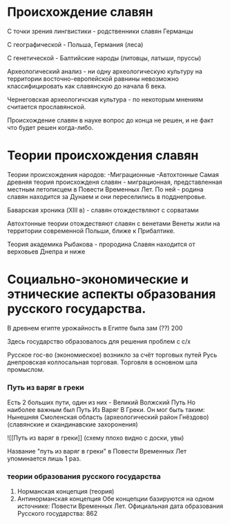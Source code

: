 # Происхождение славян

С точки зрения лингвистики - родственники славян Германцы

С географической - Польша, Германия (леса)

С генетической - Балтийские народы (литовцы, латыши, пруссы)

Археологический анализ - ни одну археологическую культуру на территории восточно-европейской равнины невозможно классифицировать как славянскую до начала 6 века.

Чернеговская археологичская культура - по некоторым мнениям считается прославянской.


Происхождение славян в науке вопрос до конца не решен, и не факт что будет решен когда-либо. 

# Теории происхождения славян

Теории происхождения народов:
	-Миграционные
	-Автохтонные 
Самая древняя теория происхожденя славян - миграционная, представленная местным летописцем в Повести Временных Лет. По ней - родина славян находится за Дунаем и они переселились в подднепровье. 

Баварская хроника (XIII в) - славян отождествляют с сорватами


Автохтонные теории отождествяют славян с венетами 
Венеты жили на территории современной Польши, ближе к Прибалтике. 

Теория академика Рыбакова - прородина Славян находится от верховьев Днепра и ниже


# Социально-экономические и этнические аспекты образования русского государства. 



В древнем египте урожайность в Египте была зам (??) 200 

Здесь государство образовалось для решения проблем с с/х

Русское гос-во (экономиеское) возникло за счёт  торговых путей
Русь днепровская коллосальная торговая. Торговля в основном шла промыслом.

### Путь из варяг в греки

Есть 2 больших пути, один из них -  Великий Волжский Путь
Но наиболее важным был Путь Из Варяг В Греки. 
Он мог быть таким: Нынешняя Смоленская область (археологический район Гнёздово) (славянские и скандинавские захоронения) 

![[Путь из варяг в греки]] (схему плохо видно с доски, увы)

Название "путь из варяг в греки" в Повести Временных Лет упоминается лишь 1 раз. 

### теории образования русского государства

1. Норманская концепция (теория)
2. Антинорманская концепция
Обе концепции базируются на одном источнике: Повести Временных Лет.
Официальная дата образования Русского государства: 862